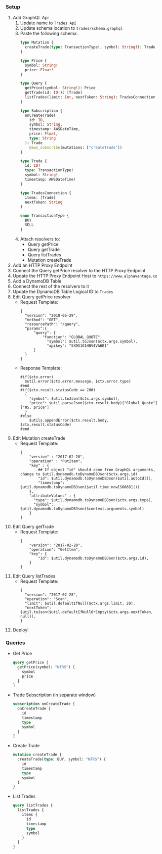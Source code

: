 ### Setup
1. Add GraphQL Api
    1. Update name to `Trades Api`
    1. Update schema location to `trades/schema.graphql`
    1. Paste the following schema:
        ```graphql
        type Mutation {
          createTrade(type: TransactionType!, symbol: String!): Trade
        }

        type Price {
          symbol: String!
          price: Float!
        }

        type Query {
          getPrice(symbol: String!): Price
          getTrade(id: ID!): [Trade]
          listTrades(limit: Int, nextToken: String): TradesConnection
        }

        type Subscription {
          onCreateTrade(
            id: ID,
            symbol: String,
            timestamp: AWSDateTime,
            price: Float,
            type: String
          ): Trade
            @aws_subscribe(mutations: ["createTrade"])
        }

        type Trade {
          id: ID!
          type: TransactionType!
          symbol: String!
          timestamp: AWSDateTime!
        }

        type TradesConnection {
          items: [Trade]
          nextToken: String
        }

        enum TransactionType {
          BUY
          SELL
        }
        ```
    1. Attach resolvers to:
        * Query getPrice
        * Query getTrade
        * Query listTrades
        * Mutation createTrade
1. Add an HTTP Proxy Endpoint
1. Connect the Query getPrice resolver to the HTTP Proxy Endpoint
1. Update the HTTP Proxy Endpoint Host to `https://www.alphavantage.co`
1. Add a DynamoDB Table
1. Connect the rest of the resolvers to it
1. Update the DynamoDB Table Logical ID to `Trades`
1. Edit Query getPrice resolver
    * Request Template:
        ```vtl
        {
          "version": "2018-05-29",
          "method": "GET",
          "resourcePath": "/query",
          "params":{
              "query": {
                  "function": "GLOBAL_QUOTE",
                    "symbol": $util.toJson($ctx.args.symbol),
                    "apikey": "5X9X1G1HBV4VA6B1"
              }
          }
        }
        ```
    * Response Template:
        ```vtl
        #if($ctx.error)
          $util.error($ctx.error.message, $ctx.error.type)
        #end
        #if($ctx.result.statusCode == 200)
          {
            "symbol": $util.toJson($ctx.args.symbol),
            "price": $util.parseJson($ctx.result.body)["Global Quote"]["05. price"]
          }
        #else
            $utils.appendError($ctx.result.body, $ctx.result.statusCode)
        #end
        ```
1. Edit Mutation createTrade
    * Request Template:
        ```vtl
        {
            "version" : "2017-02-28",
            "operation" : "PutItem",
            "key" : {
                ## If object "id" should come from GraphQL arguments, change to $util.dynamodb.toDynamoDBJson($ctx.args.id)
                "id": $util.dynamodb.toDynamoDBJson($util.autoId()),
                "timestamp": $util.dynamodb.toDynamoDBJson($util.time.nowISO8601())
            },
            "attributeValues" : {
              "type": $util.dynamodb.toDynamoDBJson($ctx.args.type),
              "symbol": $util.dynamodb.toDynamoDBJson($context.arguments.symbol)
            }
        }
        ```
1. Edit Query getTrade
    * Request Template:
        ```vtl
        {
            "version": "2017-02-28",
            "operation": "GetItem",
            "key": {
                "id": $util.dynamodb.toDynamoDBJson($ctx.args.id),
            }
        }
1. Edit Query listTrades
    * Request Template:
        ```vtl
        {
          "version": "2017-02-28",
          "operation": "Scan",
          "limit": $util.defaultIfNull($ctx.args.limit, 20),
          "nextToken": $util.toJson($util.defaultIfNullOrEmpty($ctx.args.nextToken, null)),
        }
        ```
1. Deploy!

### Queries
* Get Price
    ```graphql
    query getPrice {
      getPrice(symbol: "NTRS") {
        symbol
        price
      }
    }
    ```
* Trade Subscription (in separate window)
    ```graphql
    subscription onCreateTrade {
      onCreateTrade {
        id
        timestamp
        type
        symbol
      }
    }
    ```
* Create Trade
    ```graphql
    mutation createTrade {
      createTrade(type: BUY, symbol: "NTRS") {
        id
        timestamp
        type
        symbol
      }
    }
    ```
* List Trades
    ```graphql
    query listTrades {
      listTrades {
        items {
          id
          timestamp
          type
          symbol
        }
      }
    }
    ```

